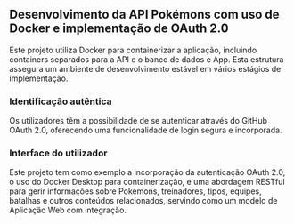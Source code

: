 ## Desenvolvimento da API Pokémons com uso de Docker e implementação de OAuth 2.0

Este projeto utiliza Docker para containerizar a aplicação, incluindo containers separados para a API e o banco de dados e App. Esta estrutura assegura um ambiente de desenvolvimento estável em vários estágios de implementação.

### Identificação autêntica

Os utilizadores têm a possibilidade de se autenticar através do GitHub OAuth 2.0, oferecendo uma funcionalidade de login segura e incorporada.

### Interface do utilizador

Este projeto tem como exemplo a incorporação da autenticação OAuth 2.0, o uso do Docker Desktop para containerização, e uma abordagem RESTful para gerir informações sobre Pokémons, treinadores, tipos, equipes, batalhas e outros conteúdos relacionados, servindo como um modelo de Aplicação Web com integração.
